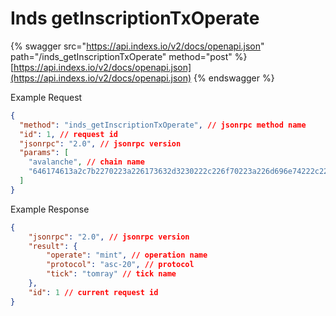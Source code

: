 # Inds getInscriptionTxOperate

{% swagger src="https://api.indexs.io/v2/docs/openapi.json" path="/inds_getInscriptionTxOperate" method="post" %}
[https://api.indexs.io/v2/docs/openapi.json](https://api.indexs.io/v2/docs/openapi.json)
{% endswagger %}

Example Request

```json
{
  "method": "inds_getInscriptionTxOperate", // jsonrpc method name
  "id": 1, // request id
  "jsonrpc": "2.0", // jsonrpc version
  "params": [
    "avalanche", // chain name
    "646174613a2c7b2270223a226173632d3230222c226f70223a226d696e74222c227469636b223a22746f6d726179222c22616d74223a2231227d", // input data
  ]
}
```

Example Response

```json
{
    "jsonrpc": "2.0", // jsonrpc version
    "result": {
        "operate": "mint", // operation name
        "protocol": "asc-20", // protocol
        "tick": "tomray" // tick name
    },
    "id": 1 // current request id
}
```
